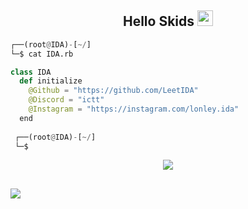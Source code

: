 <h2 align="center">Hello Skids <img src="https://x86.pics/logo.svg" height="25px"></h2>

```python
┌──(root@IDA)-[~/]
└─$ cat IDA.rb

class IDA
  def initialize
    @Github = "https://github.com/LeetIDA"
    @Discord = "ictt"
    @Instagram = "https://instagram.com/lonley.ida"
  end
  
 ┌──(root@IDA)-[~/]
 └─$
```

<p align="center">
  <a href="https://skillicons.dev">
    <img src="https://skillicons.dev/icons?i=python,powershell,bash,c,cs,cpp,ruby,js,php,mongodb,mysql,css,html" />
  </a>
</p>
<h2 align="center"></h2>

![](https://raw.githubusercontent.com/Sutil/Sutil/2b2fad3bf54522bb30c8c170591fc68ff51b69e6/github-contribution-grid-snake2.svg)
